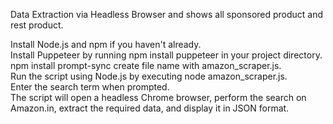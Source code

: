 Data Extraction via Headless Browser and shows all sponsored product and rest product.


Install Node.js and npm if you haven't already.<br>
Install Puppeteer by running npm install puppeteer in your project directory.<br>
npm install prompt-sync
create file name with amazon_scraper.js.<br>
Run the script using Node.js by executing node amazon_scraper.js.<br>
Enter the search term when prompted.<br>
The script will open a headless Chrome browser, perform the search on Amazon.in, extract the required data, and display it in JSON format.<br>
